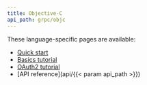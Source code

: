 ```yaml
---
title: Objective-C
api_path: grpc/objc
---
```


These language-specific pages are available:

- [Quick start](quickstart)
- [Basics tutorial](basics)
- [OAuth2 tutorial](oauth2)
- [API reference](api/{{< param api_path >}})

